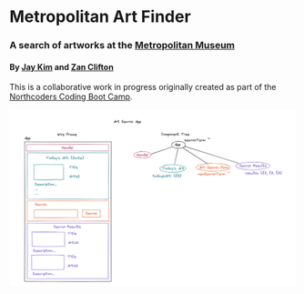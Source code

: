 # Metropolitan Art Finder
### A search of artworks at the [Metropolitan Museum](https://metmuseum.github.io/)
#### By [Jay Kim](https://github.com/ji0kim) and [Zan Clifton](https://github.com/ZanClifton)

This is a collaborative work in progress originally created as part of the [Northcoders Coding Boot Camp](https://northcoders.com/).

![Mini-app Plan](https://github.com/ZanClifton/metropolitan-art-finder/blob/main/artfinderplan.png)

